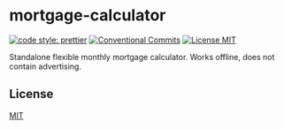 # mortgage-calculator

[![code style: prettier][prettier-image]][prettier-url]
[![Conventional Commits][conventional-commits-image]][conventional-commits-url]
[![License MIT][license-image]][license-url]

Standalone flexible monthly mortgage calculator. Works offline, does not contain advertising.

## License

[MIT][license-url]

[conventional-commits-image]: https://img.shields.io/badge/Conventional_Commits-1.0.0-yellow.svg 'The Conventional Commits specification'
[conventional-commits-url]: https://www.conventionalcommits.org/en/v1.0.0/
[license-image]: https://img.shields.io/badge/license-MIT-blue.svg 'The MIT License'
[license-url]: LICENSE
[prettier-image]: https://img.shields.io/badge/code_style-prettier-ff69b4.svg 'Prettier code formatter'
[prettier-url]: https://prettier.io/
